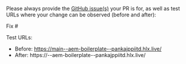 Please always provide the [GitHub issue(s)](../issues) your PR is for, as well as test URLs where your change can be observed (before and after):

Fix #<gh-issue-id>

Test URLs:
- Before: https://main--aem-boilerplate--pankajppiitd.hlx.live/
- After: https://<branch>--aem-boilerplate--pankajppiitd.hlx.live/
